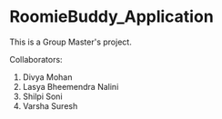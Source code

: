 # RoomieBuddy_Application

This is a Group Master's project.

Collaborators:
  1. Divya Mohan
  2. Lasya Bheemendra Nalini
  3. Shilpi Soni
  4. Varsha Suresh
